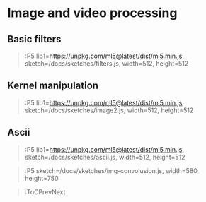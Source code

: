 # Image and video processing
## Basic filters

> :P5 lib1=https://unpkg.com/ml5@latest/dist/ml5.min.js, sketch=/docs/sketches/filters.js, width=512, height=512

## Kernel manipulation
> :P5 lib1=https://unpkg.com/ml5@latest/dist/ml5.min.js, sketch=/docs/sketches/image2.js, width=512, height=512

## Ascii
> :P5 lib1=https://unpkg.com/ml5@latest/dist/ml5.min.js, sketch=/docs/sketches/ascii.js, width=512, height=512

> :P5 sketch=/docs/sketches/img-convolusion.js, width=580, height=750

> :ToCPrevNext